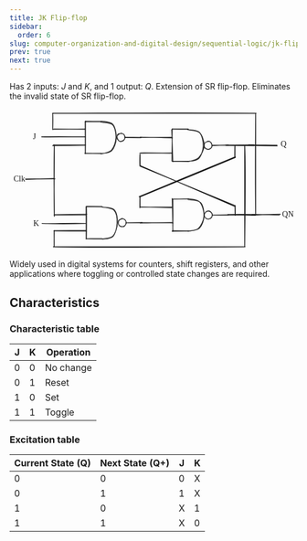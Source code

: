 ```yaml
---
title: JK Flip-flop
sidebar:
  order: 6
slug: computer-organization-and-digital-design/sequential-logic/jk-flip-flop
prev: true
next: true
---
```


Has 2 inputs: $J$ and $K$, and 1 output: $Q$. Extension of SR flip-flop.
Eliminates the invalid state of SR flip-flop.

<svg version="1.1" xmlns="http://www.w3.org/2000/svg" viewBox="0 0 718.6281463909573 355.6694137151719" width="718.6281463909573" height="355.6694137151719" class="mx-auto">
<g stroke-linecap="round"><g transform="translate(325.5940850665064 246.2675779232752) rotate(0 0 -13.327599048409411)"><path d="M0.24 -0.36 C0.18 -4.75, 0.18 -22.24, 0.17 -26.57 M-0.31 0.64 C-0.46 -3.9, -0.21 -22.84, -0.17 -27.49" stroke="currentColor" stroke-width="2" fill="none"></path></g></g><mask></mask><g stroke-linecap="round"><g transform="translate(540.1214704632511 91.23558963515939) rotate(0 35.02059703542932 0)"><path d="M0.37 0.19 C12.02 0.44, 58.66 0.8, 70.43 0.72 M-0.89 -0.75 C10.59 -0.77, 57.75 -1.3, 69.68 -1.03" stroke="currentColor" stroke-width="2" fill="none"></path></g></g><mask></mask><g stroke-linecap="round"><g transform="translate(597.7881371299178 91.34670074627047) rotate(0 35.02059703542932 0)"><path d="M0.17 -0.01 C11.75 0.14, 59 0.97, 70.57 1.09 M-1.19 -1.06 C10.17 -1.24, 58.27 -0.43, 69.9 -0.46" stroke="currentColor" stroke-width="2" fill="none"></path></g></g><mask></mask><g stroke-linecap="round"><g transform="translate(604.7881371299178 264.34670074627024) rotate(0 35.02059703542932 0)"><path d="M0.71 -1.07 C12.12 -1.09, 57.47 0.44, 69.02 0.62 M-0.38 0.99 C11.35 0.55, 59.6 -1.24, 71.2 -1.18" stroke="currentColor" stroke-width="2" fill="none"></path></g></g><mask></mask><g stroke-linecap="round"><g transform="translate(544.8086436775017 265.0603341359026) rotate(0 35.02059703542932 0)"><path d="M0.93 -0.3 C12.42 -0.35, 57.75 0.39, 69.3 0.43 M-0.04 -1.51 C11.8 -1.99, 60.03 -1.92, 71.63 -1.46" stroke="currentColor" stroke-width="2" fill="none"></path></g></g><mask></mask><g stroke-linecap="round"><g transform="translate(39.95724699039863 175.5861258232644) rotate(0 36.020597035429375 -0.5)"><path d="M0.66 0.45 C12.54 0.25, 59.41 -1.63, 71.21 -1.83 M-0.45 -0.35 C11.81 -0.36, 61.68 -0.91, 73.49 -0.73" stroke="currentColor" stroke-width="2" fill="none"></path></g></g><mask></mask><g stroke-linecap="round"><g transform="translate(562.675868852867 119.4033876953788) rotate(0 0 -13.970499359506334)"><path d="M0.08 -0.02 C0.16 -4.71, 0.07 -23.38, 0.14 -27.95 M-0.54 -0.51 C-0.49 -5.12, -0.38 -22.63, -0.23 -27.25" stroke="currentColor" stroke-width="2" fill="none"></path></g></g><mask></mask><g stroke-linecap="round"><g transform="translate(324.5688851397057 220.12497978985698) rotate(0 119.17949149058427 -49.978496431535405)"><path d="M0.29 -0.02 C40.16 -16.49, 199.69 -82.1, 239.39 -98.9 M-1.01 -1.07 C38.77 -17.86, 199.18 -83.98, 238.98 -100.47" stroke="currentColor" stroke-width="2" fill="none"></path></g></g><mask></mask><g stroke-linecap="round"><g transform="translate(562.997210357849 265.3699320352928) rotate(0 0 -11.475741588745905)"><path d="M0.47 0.48 C0.46 -3.41, 0.15 -19.36, 0.06 -23.36 M0.05 0.26 C-0.04 -3.58, -0.26 -18.96, -0.35 -22.87" stroke="currentColor" stroke-width="2" fill="none"></path></g></g><mask></mask><g stroke-linecap="round"><g transform="translate(325.9154265714884 142.20945672672292) rotate(0 0 -13.970499359506334)"><path d="M0.06 -0.41 C-0.04 -5.24, -0.13 -23.94, -0.07 -28.49 M-0.58 0.57 C-0.79 -3.97, -0.68 -23.19, -0.54 -28.07" stroke="currentColor" stroke-width="2" fill="none"></path></g></g><mask></mask><g stroke-linecap="round"><g transform="translate(564.0224102846497 242.93104882120156) rotate(0 -119.17949149058427 -49.978496431535405)"><path d="M-0.16 -1.19 C-39.77 -17.62, -197.96 -82.86, -237.51 -99.46 M-1.71 0.8 C-41.41 -15.91, -198.66 -84.53, -238.02 -101.32" stroke="currentColor" stroke-width="2" fill="none"></path></g></g><mask></mask><g transform="translate(58 58.09415733356673) rotate(0 5.689994812011719 12.5)"><text x="0" y="17.619999999999997" font-family="Excalifont, Xiaolai, Segoe UI Emoji" font-size="20px" fill="currentColor" text-anchor="start" style="white-space: pre;" direction="ltr" dominant-baseline="alphabetic">J</text></g><g transform="translate(59.090909090909065 274.2759755153845) rotate(0 6.129997253417969 12.5)"><text x="0" y="17.619999999999997" font-family="Excalifont, Xiaolai, Segoe UI Emoji" font-size="20px" fill="currentColor" text-anchor="start" style="white-space: pre;" direction="ltr" dominant-baseline="alphabetic">K</text></g><g transform="translate(10 163.09415733356673) rotate(0 13.869987487792969 12.5)"><text x="0" y="17.619999999999997" font-family="Excalifont, Xiaolai, Segoe UI Emoji" font-size="20px" fill="currentColor" text-anchor="start" style="white-space: pre;" direction="ltr" dominant-baseline="alphabetic">Clk</text></g><g transform="translate(677.1029887900655 76.86589367956662) rotate(0 7.67999267578125 12.5)"><text x="0" y="17.619999999999997" font-family="Excalifont, Xiaolai, Segoe UI Emoji" font-size="20px" fill="currentColor" text-anchor="start" style="white-space: pre;" direction="ltr" dominant-baseline="alphabetic">Q</text></g><g transform="translate(680.6281769085355 251.8411008574924) rotate(0 13.999984741210938 12.5)"><text x="0" y="17.619999999999997" font-family="Excalifont, Xiaolai, Segoe UI Emoji" font-size="20px" fill="currentColor" text-anchor="start" style="white-space: pre;" direction="ltr" dominant-baseline="alphabetic">QN</text></g><g stroke-linecap="round"><g stroke-opacity="0.9" fill-opacity="0.9" transform="translate(505.6141017726419 90.96424891162519) rotate(0 20.18366033380687 0)"><path d="M0 -0.3 C6.86 -0.19, 34.22 0.12, 40.85 0.17 M-0.66 0.74 C6.19 0.72, 33.75 -0.69, 40.67 -0.71" stroke="currentColor" stroke-width="2" fill="none"></path></g></g><mask></mask><g stroke-linecap="round"><g stroke-opacity="0.9" fill-opacity="0.9" transform="translate(325.9814224402554 70.96424891162519) rotate(0 40 0)"><path d="M1.06 0.37 C14.2 0.47, 65.65 0.23, 78.83 -0.01 M0.16 -0.48 C13.64 -0.12, 67.72 1.49, 80.93 1.52" stroke="currentColor" stroke-width="2" fill="none"></path></g></g><mask></mask><g stroke-linecap="round"><g stroke-opacity="0.9" fill-opacity="0.9" transform="translate(325.9814224402554 110.96424891162519) rotate(0 40 0)"><path d="M-1.17 -0.01 C12.01 -0.25, 66.7 -1, 80.12 -1.06 M0.42 -1.06 C13.35 -1.22, 66.27 -0.38, 79.24 -0.08" stroke="currentColor" stroke-width="2" fill="none"></path></g></g><mask></mask><g stroke-linecap="round"><g stroke-opacity="0.9" fill-opacity="0.9" transform="translate(405.9814224402554 50.96424891162519) rotate(0 0 40)"><path d="M0.12 -1.06 C0.21 12.21, -0.83 66.07, -0.66 79.62 M-1.27 0.99 C-0.69 14.44, 1.33 67.5, 1.7 80.96" stroke="currentColor" stroke-width="2" fill="none"></path></g></g><mask></mask><g stroke-linecap="round"><g stroke-opacity="0.9" fill-opacity="0.9" transform="translate(405.9814224402554 50.96424891162519) rotate(0 20 0)"><path d="M-0.3 -0.17 C6.44 -0.07, 33.81 0.02, 40.51 0.13 M0.54 -0.74 C7.25 -0.76, 33.85 -0.84, 40.35 -0.77" stroke="currentColor" stroke-width="2" fill="none"></path></g></g><mask></mask><g stroke-linecap="round"><g stroke-opacity="0.9" fill-opacity="0.9" transform="translate(405.9814224402554 130.9642489116252) rotate(0 20 0)"><path d="M0.51 0.13 C7.22 0.25, 33.36 0.48, 39.91 0.53 M0.11 -0.28 C6.76 -0.28, 32.89 -0.15, 39.44 -0.16" stroke="currentColor" stroke-width="2" fill="none"></path></g></g><mask></mask><g stroke-linecap="round"><g stroke-opacity="0.9" fill-opacity="0.9" transform="translate(445.9814224402554 50.96424891162519) rotate(0 19.10876105813429 40)"><path d="M-0.19 1.15 C4.4 2.58, 22.36 2.01, 28.63 8.86 C34.9 15.71, 37.85 31.52, 37.43 42.26 C37 53.01, 32.39 67.02, 26.08 73.33 C19.77 79.64, 4.02 79.2, -0.43 80.12 M-1.75 0.71 C2.56 1.8, 20.58 0.64, 27.52 7.25 C34.46 13.85, 40.17 29.71, 39.91 40.34 C39.65 50.97, 32.35 64.33, 25.96 71.04 C19.56 77.74, 5.78 78.93, 1.53 80.57" stroke="currentColor" stroke-width="2" fill="none"></path></g></g><mask></mask><g stroke-opacity="0.9" fill-opacity="0.9" stroke-linecap="round" transform="translate(485.6141017726419 80.96424891162519) rotate(0 10 10)"><path d="M8.57 -0.05 C10.51 -0.5, 13.41 -0.08, 15.14 1.12 C16.87 2.32, 18.17 5.11, 18.95 7.17 C19.74 9.23, 20.59 11.52, 19.85 13.46 C19.11 15.4, 16.48 17.81, 14.49 18.82 C12.5 19.82, 9.97 19.84, 7.9 19.49 C5.83 19.14, 3.38 18.22, 2.08 16.7 C0.78 15.18, 0.06 12.52, 0.09 10.35 C0.12 8.18, 0.81 5.37, 2.29 3.69 C3.76 2, 7.81 0.85, 8.94 0.25 C10.07 -0.35, 8.99 -0.03, 9.06 0.1 M11.96 0.17 C14.06 0.38, 16.55 2.06, 17.86 3.77 C19.17 5.47, 19.87 8.25, 19.82 10.41 C19.78 12.57, 19 15.08, 17.61 16.73 C16.21 18.37, 13.51 19.93, 11.48 20.26 C9.44 20.58, 7.25 19.9, 5.42 18.69 C3.59 17.49, 1.39 15.03, 0.51 13.02 C-0.38 11.01, -0.65 8.45, 0.09 6.63 C0.83 4.8, 3.14 3.11, 4.94 2.07 C6.73 1.02, 9.73 0.6, 10.87 0.36 C12 0.12, 11.7 0.48, 11.77 0.64" stroke="currentColor" stroke-width="2" fill="none"></path></g><g stroke-linecap="round"><g stroke-opacity="0.9" fill-opacity="0.9" transform="translate(288.16965732819733 71.29758224495845) rotate(0 20.18366033380687 0)"><path d="M0.21 -0.45 C6.91 -0.48, 33.54 -0.03, 40.25 -0.04 M-0.35 0.51 C6.27 0.56, 33 0.75, 39.76 0.63" stroke="currentColor" stroke-width="2" fill="none"></path></g></g><mask></mask><g stroke-linecap="round"><g stroke-opacity="0.9" fill-opacity="0.9" transform="translate(108.53697799581084 51.29758224495845) rotate(0 40 0)"><path d="M-0.25 -0.09 C13.05 -0.12, 66.75 -0.97, 80.29 -1.14 M1.82 -1.19 C14.95 -1.02, 66.34 -0.33, 79.49 -0.19" stroke="currentColor" stroke-width="2" fill="none"></path></g></g><mask></mask><g stroke-linecap="round"><g stroke-opacity="0.9" fill-opacity="0.9" transform="translate(108.53697799581084 91.29758224495845) rotate(0 40 0)"><path d="M0.29 -1.14 C13.83 -1.31, 67.57 -1.2, 81 -1.12 M-1.02 0.88 C12.47 0.83, 66.98 -0.08, 80.57 -0.16" stroke="currentColor" stroke-width="2" fill="none"></path></g></g><mask></mask><g stroke-linecap="round"><g stroke-opacity="0.9" fill-opacity="0.9" transform="translate(188.53697799581084 31.29758224495845) rotate(0 0 40)"><path d="M1 -1.12 C1.08 12.3, 1.02 65.87, 0.83 79.39 M0.06 0.91 C0.04 14.58, 0.49 67.21, 0.31 80.61" stroke="currentColor" stroke-width="2" fill="none"></path></g></g><mask></mask><g stroke-linecap="round"><g stroke-opacity="0.9" fill-opacity="0.9" transform="translate(188.53697799581084 31.29758224495845) rotate(0 20 0)"><path d="M0.38 -0.28 C6.96 -0.2, 33.31 -0.01, 39.93 -0.01 M-0.09 0.77 C6.37 0.99, 32.81 0.78, 39.46 0.69" stroke="currentColor" stroke-width="2" fill="none"></path></g></g><mask></mask><g stroke-linecap="round"><g stroke-opacity="0.9" fill-opacity="0.9" transform="translate(188.53697799581084 111.29758224495845) rotate(0 20 0)"><path d="M-0.07 -0.01 C6.55 -0.01, 33.41 -0.22, 40.11 -0.27 M-0.77 -0.49 C5.75 -0.39, 32.97 0.19, 39.73 0.29" stroke="currentColor" stroke-width="2" fill="none"></path></g></g><mask></mask><g stroke-linecap="round"><g stroke-opacity="0.9" fill-opacity="0.9" transform="translate(228.53697799581084 31.29758224495845) rotate(0 19.10876105813429 40)"><path d="M0.24 -0.59 C5.12 0.6, 22.86 0.04, 29.15 7.16 C35.44 14.28, 38.47 31.07, 37.98 42.12 C37.49 53.16, 32.73 66.99, 26.22 73.4 C19.71 79.81, 3.22 79.33, -1.07 80.59 M-1.1 1.71 C3.66 3.05, 21.94 1.92, 28.31 8.32 C34.67 14.72, 37.44 29.64, 37.09 40.12 C36.74 50.59, 32.27 64.28, 26.18 71.14 C20.09 78.01, 5.18 79.74, 0.55 81.29" stroke="currentColor" stroke-width="2" fill="none"></path></g></g><mask></mask><g stroke-opacity="0.9" fill-opacity="0.9" stroke-linecap="round" transform="translate(268.16965732819733 61.29758224495845) rotate(0 10 10)"><path d="M9.74 -0.44 C11.77 -0.59, 14.55 0.83, 16.29 2.22 C18.02 3.61, 19.75 5.89, 20.16 7.91 C20.56 9.94, 19.74 12.49, 18.73 14.37 C17.72 16.26, 15.98 18.3, 14.11 19.23 C12.23 20.15, 9.56 20.6, 7.46 19.93 C5.37 19.27, 2.83 17.12, 1.53 15.24 C0.24 13.37, -0.61 10.71, -0.33 8.7 C-0.05 6.68, 1.49 4.64, 3.2 3.16 C4.91 1.68, 8.79 0.27, 9.95 -0.18 C11.1 -0.64, 10.12 0.31, 10.13 0.44 M10.63 0.19 C12.83 0.12, 15.55 1.06, 17 2.36 C18.46 3.65, 19.08 5.9, 19.36 7.97 C19.65 10.03, 19.88 12.86, 18.7 14.74 C17.52 16.63, 14.4 18.52, 12.29 19.3 C10.17 20.08, 7.75 20.25, 6.01 19.43 C4.28 18.62, 2.86 16.44, 1.87 14.4 C0.89 12.37, -0.12 9.37, 0.11 7.2 C0.34 5.03, 1.51 2.51, 3.27 1.37 C5.03 0.24, 9.46 0.57, 10.67 0.4 C11.87 0.23, 10.6 0.31, 10.5 0.36" stroke="currentColor" stroke-width="2" fill="none"></path></g><g stroke-linecap="round"><g stroke-opacity="0.9" fill-opacity="0.9" transform="translate(291.16965732819733 284.2975822449587) rotate(0 20.18366033380687 0)"><path d="M-0.11 0.3 C6.56 0.4, 33.45 0.26, 40.12 0.26 M-0.83 -0.02 C5.74 -0.06, 32.59 -0.47, 39.55 -0.57" stroke="currentColor" stroke-width="2" fill="none"></path></g></g><mask></mask><g stroke-linecap="round"><g stroke-opacity="0.9" fill-opacity="0.9" transform="translate(111.53697799581084 264.2975822449587) rotate(0 40 0)"><path d="M-0.55 0.57 C12.64 0.56, 65.43 0.52, 78.93 0.59 M1.36 -0.18 C14.93 -0.6, 67.98 -1.11, 81.08 -1.22" stroke="currentColor" stroke-width="2" fill="none"></path></g></g><mask></mask><g stroke-linecap="round"><g stroke-opacity="0.9" fill-opacity="0.9" transform="translate(111.53697799581084 304.2975822449587) rotate(0 40 0)"><path d="M-1.07 0.59 C12.43 0.66, 66.88 1.14, 80.45 0.97 M0.56 -0.15 C13.99 -0.45, 66.55 -0.78, 79.74 -0.64" stroke="currentColor" stroke-width="2" fill="none"></path></g></g><mask></mask><g stroke-linecap="round"><g stroke-opacity="0.9" fill-opacity="0.9" transform="translate(191.53697799581084 244.29758224495868) rotate(0 0 40)"><path d="M0.45 0.97 C0.68 14.14, 0.48 66.34, 0.32 79.6 M-0.77 0.44 C-0.57 13.72, -0.34 67.92, -0.45 80.93" stroke="currentColor" stroke-width="2" fill="none"></path></g></g><mask></mask><g stroke-linecap="round"><g stroke-opacity="0.9" fill-opacity="0.9" transform="translate(191.53697799581084 244.29758224495868) rotate(0 20 0)"><path d="M0.15 -0.18 C6.74 -0.22, 33.14 0.14, 39.79 0.25 M-0.44 -0.75 C6.05 -0.99, 32.56 -0.65, 39.25 -0.59" stroke="currentColor" stroke-width="2" fill="none"></path></g></g><mask></mask><g stroke-linecap="round"><g stroke-opacity="0.9" fill-opacity="0.9" transform="translate(191.53697799581084 324.2975822449587) rotate(0 20 0)"><path d="M-0.21 0.25 C6.43 0.36, 33.24 0.51, 40.01 0.46 M0.68 -0.1 C7.24 -0.12, 32.98 -0.37, 39.59 -0.27" stroke="currentColor" stroke-width="2" fill="none"></path></g></g><mask></mask><g stroke-linecap="round"><g stroke-opacity="0.9" fill-opacity="0.9" transform="translate(231.53697799581084 244.29758224495868) rotate(0 19.10876105813429 40)"><path d="M0.02 1 C5.08 2.2, 23.57 1.15, 29.86 7.73 C36.16 14.31, 38.33 29.63, 37.79 40.48 C37.25 51.33, 32.74 66.17, 26.64 72.83 C20.54 79.48, 5.71 79.19, 1.19 80.41 M-1.42 0.48 C3.59 1.82, 23.02 2.39, 29.39 9.19 C35.76 15.99, 37.23 30.49, 36.8 41.28 C36.37 52.07, 32.89 67.3, 26.82 73.93 C20.74 80.55, 4.7 80.13, 0.35 81.02" stroke="currentColor" stroke-width="2" fill="none"></path></g></g><mask></mask><g stroke-opacity="0.9" fill-opacity="0.9" stroke-linecap="round" transform="translate(271.16965732819733 274.2975822449587) rotate(0 10 10)"><path d="M9.11 0.54 C11.22 0.21, 14.13 0.43, 15.9 1.61 C17.67 2.8, 19.17 5.61, 19.74 7.64 C20.3 9.67, 20.17 11.97, 19.27 13.8 C18.37 15.63, 16.31 17.6, 14.32 18.6 C12.34 19.6, 9.42 20.25, 7.35 19.8 C5.29 19.36, 3.19 17.76, 1.94 15.92 C0.69 14.08, -0.22 10.91, -0.14 8.78 C-0.05 6.64, 0.89 4.66, 2.44 3.11 C3.99 1.57, 7.92 0.03, 9.15 -0.48 C10.39 -0.98, 9.76 -0.24, 9.86 0.09 M8.62 -0.67 C10.7 -0.78, 14.22 0.88, 16.08 2.27 C17.94 3.67, 19.34 5.73, 19.78 7.68 C20.22 9.63, 19.53 12.1, 18.71 14 C17.89 15.9, 16.69 18.17, 14.86 19.08 C13.03 19.99, 9.97 20.09, 7.72 19.47 C5.47 18.84, 2.54 17.18, 1.35 15.34 C0.16 13.5, 0.32 10.4, 0.58 8.43 C0.83 6.47, 1.45 4.88, 2.9 3.52 C4.35 2.16, 8.11 0.85, 9.29 0.3 C10.46 -0.25, 10.02 0.11, 9.93 0.23" stroke="currentColor" stroke-width="2" fill="none"></path></g><g stroke-linecap="round"><g stroke-opacity="0.9" fill-opacity="0.9" transform="translate(506.10730516189176 264.9444146539661) rotate(0 20.18366033380687 0)"><path d="M-0.36 0.37 C6.34 0.33, 33.29 0.28, 40.05 0.23 M0.45 0.08 C7.34 -0.16, 34.57 -0.72, 41.12 -0.62" stroke="currentColor" stroke-width="2" fill="none"></path></g></g><mask></mask><g stroke-linecap="round"><g stroke-opacity="0.9" fill-opacity="0.9" transform="translate(326.4746258295055 244.94441465396608) rotate(0 40 0)"><path d="M-0.7 0.5 C12.7 0.38, 66.23 0.39, 79.57 0.12 M1.14 -0.29 C14.4 -0.26, 65.54 1.74, 78.39 1.72" stroke="currentColor" stroke-width="2" fill="none"></path></g></g><mask></mask><g stroke-linecap="round"><g stroke-opacity="0.9" fill-opacity="0.9" transform="translate(326.4746258295055 284.9444146539661) rotate(0 40 0)"><path d="M-0.43 0.12 C12.91 -0.16, 65.75 -1.32, 79.35 -1.15 M1.54 -0.87 C15.34 -1.08, 68.47 -0.27, 81.72 -0.21" stroke="currentColor" stroke-width="2" fill="none"></path></g></g><mask></mask><g stroke-linecap="round"><g stroke-opacity="0.9" fill-opacity="0.9" transform="translate(406.47462582950527 224.94441465396608) rotate(0 0 40)"><path d="M-0.65 -1.15 C-0.38 12.36, 1.1 67.82, 1.19 81.17 M1.21 0.86 C1.46 14.06, 1.23 66.51, 0.87 79.66" stroke="currentColor" stroke-width="2" fill="none"></path></g></g><mask></mask><g stroke-linecap="round"><g stroke-opacity="0.9" fill-opacity="0.9" transform="translate(406.47462582950527 224.94441465396608) rotate(0 20 0)"><path d="M0.54 0.54 C7.25 0.55, 33.34 -0.33, 39.94 -0.47 M0.16 0.34 C6.82 0.44, 32.87 0.02, 39.48 -0.01" stroke="currentColor" stroke-width="2" fill="none"></path></g></g><mask></mask><g stroke-linecap="round"><g stroke-opacity="0.9" fill-opacity="0.9" transform="translate(406.47462582950527 304.9444146539661) rotate(0 20 0)"><path d="M-0.06 -0.47 C6.54 -0.61, 33.5 -0.34, 40.12 -0.29 M-0.76 0.48 C5.73 0.64, 32.83 0.29, 39.75 0.26" stroke="currentColor" stroke-width="2" fill="none"></path></g></g><mask></mask><g stroke-linecap="round"><g stroke-opacity="0.9" fill-opacity="0.9" transform="translate(446.47462582950527 224.94441465396608) rotate(0 19.10876105813429 40)"><path d="M0.26 -0.64 C4.97 0.77, 21.66 0.37, 28.13 7.42 C34.59 14.47, 39.1 30.82, 39.06 41.68 C39.01 52.53, 34.29 66.14, 27.86 72.55 C21.42 78.97, 5.03 79.06, 0.46 80.17 M-1.06 1.64 C4.04 3.3, 23.78 1.8, 30.41 8.71 C37.04 15.62, 39.63 32.31, 38.73 43.11 C37.83 53.9, 31.6 67.25, 25.01 73.51 C18.43 79.77, 3.66 79.33, -0.77 80.66" stroke="currentColor" stroke-width="2" fill="none"></path></g></g><mask></mask><g stroke-opacity="0.9" fill-opacity="0.9" stroke-linecap="round" transform="translate(486.10730516189176 254.94441465396608) rotate(0 10 10)"><path d="M11.62 0.34 C13.64 0.53, 16.39 2.17, 17.73 3.76 C19.08 5.35, 19.62 7.77, 19.68 9.89 C19.74 12, 19.36 14.78, 18.08 16.43 C16.81 18.09, 14.19 19.39, 12.03 19.82 C9.86 20.24, 6.99 20.02, 5.1 19 C3.2 17.97, 1.35 15.76, 0.64 13.67 C-0.06 11.59, 0.07 8.55, 0.88 6.46 C1.68 4.38, 3.55 2.29, 5.46 1.18 C7.37 0.08, 11.16 -0.06, 12.33 -0.16 C13.51 -0.27, 12.6 0.36, 12.5 0.56 M7.96 0.83 C9.89 0.34, 12.05 0.42, 13.98 1.36 C15.91 2.3, 18.64 4.49, 19.56 6.46 C20.49 8.43, 20.16 11.27, 19.55 13.18 C18.94 15.1, 17.58 16.75, 15.88 17.94 C14.18 19.14, 11.6 20.63, 9.34 20.35 C7.07 20.07, 3.95 17.83, 2.29 16.25 C0.63 14.68, -0.63 12.93, -0.62 10.91 C-0.6 8.89, 1.07 5.91, 2.38 4.15 C3.69 2.39, 6.39 0.84, 7.22 0.34 C8.05 -0.16, 7.29 1.04, 7.39 1.13" stroke="currentColor" stroke-width="2" fill="none"></path></g><g stroke-linecap="round"><g transform="translate(111.761016551838 90.28289186419715) rotate(0 0 89)"><path d="M0 0 C-1.86 66.73, -0.24 135.89, 0 178 M0 0 C-0.18 59.95, -1.49 119.26, 0 178" stroke="currentColor" stroke-width="2" fill="none"></path></g></g><mask></mask><g stroke-linecap="round"><g transform="translate(586.9832387740599 91.61622519752996) rotate(0 0 125.97222222222263)"><path d="M0 0 C2.73 54.06, 1.43 105.58, 0 251.94 M0 0 C-0.54 55.25, 0.27 111.44, 0 251.94" stroke="currentColor" stroke-width="2" fill="none"></path></g></g><mask></mask><g stroke-linecap="round"><g transform="translate(614.3165721073932 261.61622519752996) rotate(0 0 -124.63383838383811)"><path d="M0 0 C-1.38 -91.75, -0.4 -180.39, 0 -249.27 M0 0 C0.23 -62.96, 0.46 -125.14, 0 -249.27" stroke="currentColor" stroke-width="2" fill="none"></path></g></g><mask></mask><g stroke-linecap="round"><g transform="translate(111.26101655183766 303.5606696419752) rotate(0 0 20.353535353535335)"><path d="M0 0 C0.39 8.64, -0.31 17.27, 0 40.71 M0 0 C-0.34 14.01, 0.33 28.16, 0 40.71" stroke="currentColor" stroke-width="2" fill="none"></path></g></g><mask></mask><g stroke-linecap="round"><g transform="translate(107.62465291547403 51.84726186395551) rotate(0 0 -20.353535353535335)"><path d="M0 0 C0.01 -10.71, 0.79 -21.91, 0 -40.71 M0 0 C0.05 -16.28, 0.32 -32.09, 0 -40.71" stroke="currentColor" stroke-width="2" fill="none"></path></g></g><mask></mask><g stroke-linecap="round"><g transform="translate(109.12970342052455 344.3384474197526) rotate(0 239.34343434343432 0)"><path d="M0 0 C182.03 1.43, 365.52 1.08, 478.69 0 M0 0 C98.05 1.96, 195.34 1.58, 478.69 0" stroke="currentColor" stroke-width="2" fill="none"></path></g></g><mask></mask><g stroke-linecap="round"><g transform="translate(107.31152160234274 11.069484086178136) rotate(0 254.09090909090907 0)"><path d="M0 0 C202.43 -0.67, 404.57 -2.03, 508.18 0 M0 0 C118.78 1.4, 237.56 1.41, 508.18 0" stroke="currentColor" stroke-width="2" fill="none"></path></g></g><mask></mask><g stroke-linecap="round"><g transform="translate(79.94788523870642 69.89400297530824) rotate(0 54.54545454545453 0)"><path d="M0 0 C29.96 1.07, 57.99 -1.07, 109.09 0 M0 0 C31.13 -0.2, 61 0.37, 109.09 0" stroke="currentColor" stroke-width="2" fill="none"></path></g></g><mask></mask><g stroke-linecap="round"><g transform="translate(81.03879432961548 286.07582115712626) rotate(0 54.54545454545456 0)"><path d="M0 0 C29.81 1.57, 60.52 -1.35, 109.09 0 M0 0 C30.58 1.13, 59.13 1.72, 109.09 0" stroke="currentColor" stroke-width="2" fill="none"></path></g></g><mask></mask></svg>

Widely used in digital systems for counters, shift registers, and other
applications where toggling or controlled state changes are required.

## Characteristics

### Characteristic table

| J   | K   | Operation |
| --- | --- | --------- |
| 0   | 0   | No change |
| 0   | 1   | Reset     |
| 1   | 0   | Set       |
| 1   | 1   | Toggle    |

### Excitation table

| Current State (Q) | Next State (Q+) | J   | K   |
| ----------------- | --------------- | --- | --- |
| 0                 | 0               | 0   | X   |
| 0                 | 1               | 1   | X   |
| 1                 | 0               | X   | 1   |
| 1                 | 1               | X   | 0   |
